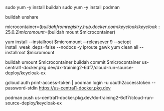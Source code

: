 sudo yum -y install buildah
sudo yum -y install podman

buildah unshare

microcontainer=$(buildah from registry.hub.docker.com/keycloak/keycloak:25.0.2)
micromount=$(buildah mount $microcontainer)

yum install --installroot $micromount --releasever 9 --setopt install_weak_deps=false --nodocs -y iproute gawk
yum clean all --installroot $micromount

buildah umount $microcontainer
buildah commit $microcontainer us-central1-docker.pkg.dev/dx-training2-6df7/cloud-run-source-deploy/keycloak-ex

gcloud auth print-access-token | podman login -u oauth2accesstoken --password-stdin https://us-central1-docker.pkg.dev

podman push us-central1-docker.pkg.dev/dx-training2-6df7/cloud-run-source-deploy/keycloak-ex
